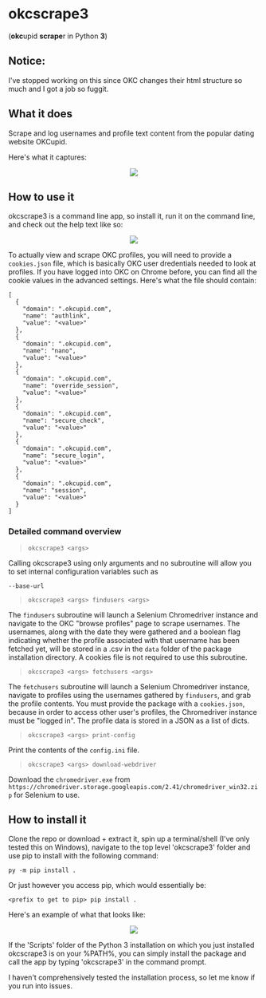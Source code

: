 # okcscrape3
(**okc**upid **scrape**r in Python **3**)

## Notice:
I've stopped working on this since OKC changes their html structure so much and I got a job so fuggit.

## What it does
Scrape and log usernames and profile text content from the popular dating website OKCupid.

Here's what it captures:

<p align="center">
  <img src="https://i.imgur.com/Nq3xt7K.png">
</p>

## How to use it
okcscrape3 is a command line app, so install it, run it on the command line, and check out the help text like so:

<p align="center">
  <img src="https://i.imgur.com/MdRKSv7.gif">
</p>

To actually view and scrape OKC profiles, you will need to provide a ```cookies.json``` file, which is basically OKC user dredentials needed to look at profiles. If you have logged into OKC on Chrome before, you can find all the cookie values in the advanced settings. Here's what the file should contain:

```
[
  {
    "domain": ".okcupid.com",
    "name": "authlink",
    "value": "<value>"
  },
  {
    "domain": ".okcupid.com",
    "name": "nano",
    "value": "<value>"
  },
  {
    "domain": ".okcupid.com",
    "name": "override_session",
    "value": "<value>"
  },
  {
    "domain": ".okcupid.com",
    "name": "secure_check",
    "value": "<value>"
  },
  {
    "domain": ".okcupid.com",
    "name": "secure_login",
    "value": "<value>"
  },
  {
    "domain": ".okcupid.com",
    "name": "session",
    "value": "<value>"
  }
]
```

### Detailed command overview
>```okcscrape3 <args>```

Calling okcscrape3 using only arguments and no subroutine will allow you to set internal configuration variables such as

```--base-url```

>```okcscrape3 <args> findusers <args>```
  
The ```findusers``` subroutine will launch a Selenium Chromedriver instance and navigate to the OKC "browse profiles" page to scrape usernames. The usernames, along with the date they were gathered and a boolean flag indicating whether the profile associated with that username has been fetched yet, will be stored in a .csv in the ```data``` folder of the package installation directory. A cookies file is not required to use this subroutine.

>```okcscrape3 <args> fetchusers <args>```
  
The ```fetchusers``` subroutine will launch a Selenium Chromedriver instance, navigate to profiles using the usernames gathered by ```findusers```, and grab the profile contents. You must provide the package with a ```cookies.json```, because in order to access other user's profiles, the Chromedriver instance must be "logged in". The profile data is stored in a JSON as a list of dicts.

>```okcscrape3 <args> print-config```
  
Print the contents of the ```config.ini``` file.

>```okcscrape3 <args> download-webdriver```
  
Download the ```chromedriver.exe``` from ```https://chromedriver.storage.googleapis.com/2.41/chromedriver_win32.zip``` for Selenium to use.

## How to install it
Clone the repo or download + extract it, spin up a terminal/shell (I've only tested this on Windows), navigate to the top level 'okcscrape3' folder and use pip to install with the following command:
```
py -m pip install .
```
Or just however you access pip, which would essentially be:
```
<prefix to get to pip> pip install .
```
Here's an example of what that looks like:

<p align="center">
  <img src="https://i.imgur.com/8gOigL8.gif">
</p>

If the 'Scripts' folder of the Python 3 installation on which you just installed okcscrape3 is on your %PATH%, you can simply install the package and call the app by typing 'okcscrape3' in the command prompt.

I haven't comprehensively tested the installation process, so let me know if you run into issues.
